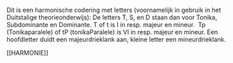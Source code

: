 Dit is een harmonische codering  met letters (voornamelijk in gebruik in het Duitstalige theorieonderwijs): De letters T, S, en D staan dan voor Tonika, Subdominante en Dominante. T of t is I in resp. majeur en mineur.  Tp (Tonikaparalele) of tP (tonikaParalele) is VI in resp. majeur en mineur. Een hoofdletter duidt een majeurdrieklank aan, kleine letter een mineurdrieklank.

[[HARMONIE]]